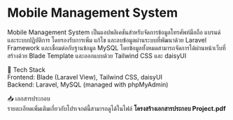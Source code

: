 
# Mobile Management System

Mobile Management System เป็นแอปพลิเคชันสำหรับจัดการข้อมูลโทรศัพท์มือถือ แบรนด์ และระบบปฏิบัติการ โดยรองรับการเพิ่ม แก้ไข และลบข้อมูลผ่านระบบที่พัฒนาด้วย Laravel Framework และเชื่อมต่อกับฐานข้อมูล MySQL โดยข้อมูลทั้งหมดสามารถจัดการได้ผ่านหน้าเว็บที่สร้างด้วย Blade Template และออกแบบด้วย Tailwind CSS และ daisyUI

🚀 Tech Stack  
Frontend: Blade (Laravel View), Tailwind CSS, daisyUI  
Backend: Laravel, MySQL (managed with phpMyAdmin)

📥 เอกสารประกอบ  
รายละเอียดเพิ่มเติมเกี่ยวกับโปรเจกต์นี้สามารถดูได้ในไฟล์ **โครงสร้างเอกสารประกอบ Project.pdf**
